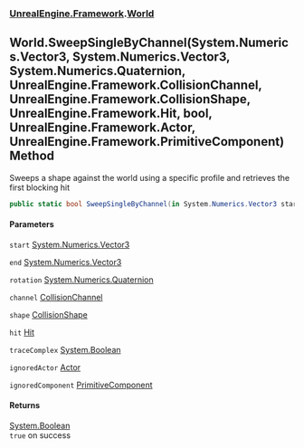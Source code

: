 ### [UnrealEngine.Framework](./UnrealEngine-Framework.md 'UnrealEngine.Framework').[World](./World.md 'UnrealEngine.Framework.World')
## World.SweepSingleByChannel(System.Numerics.Vector3, System.Numerics.Vector3, System.Numerics.Quaternion, UnrealEngine.Framework.CollisionChannel, UnrealEngine.Framework.CollisionShape, UnrealEngine.Framework.Hit, bool, UnrealEngine.Framework.Actor, UnrealEngine.Framework.PrimitiveComponent) Method
Sweeps a shape against the world using a specific profile and retrieves the first blocking hit  
```csharp
public static bool SweepSingleByChannel(in System.Numerics.Vector3 start, in System.Numerics.Vector3 end, in System.Numerics.Quaternion rotation, UnrealEngine.Framework.CollisionChannel channel, in UnrealEngine.Framework.CollisionShape shape, ref UnrealEngine.Framework.Hit hit, bool traceComplex=false, UnrealEngine.Framework.Actor ignoredActor=null, UnrealEngine.Framework.PrimitiveComponent ignoredComponent=null);
```
#### Parameters
<a name='UnrealEngine-Framework-World-SweepSingleByChannel(System-Numerics-Vector3_System-Numerics-Vector3_System-Numerics-Quaternion_UnrealEngine-Framework-CollisionChannel_UnrealEngine-Framework-CollisionShape_UnrealEngine-Framework-Hit_bool_UnrealEngine-Framework-Actor_UnrealEngine-Framework-PrimitiveComponent)-start'></a>
`start` [System.Numerics.Vector3](https://docs.microsoft.com/en-us/dotnet/api/System.Numerics.Vector3 'System.Numerics.Vector3')  
  
<a name='UnrealEngine-Framework-World-SweepSingleByChannel(System-Numerics-Vector3_System-Numerics-Vector3_System-Numerics-Quaternion_UnrealEngine-Framework-CollisionChannel_UnrealEngine-Framework-CollisionShape_UnrealEngine-Framework-Hit_bool_UnrealEngine-Framework-Actor_UnrealEngine-Framework-PrimitiveComponent)-end'></a>
`end` [System.Numerics.Vector3](https://docs.microsoft.com/en-us/dotnet/api/System.Numerics.Vector3 'System.Numerics.Vector3')  
  
<a name='UnrealEngine-Framework-World-SweepSingleByChannel(System-Numerics-Vector3_System-Numerics-Vector3_System-Numerics-Quaternion_UnrealEngine-Framework-CollisionChannel_UnrealEngine-Framework-CollisionShape_UnrealEngine-Framework-Hit_bool_UnrealEngine-Framework-Actor_UnrealEngine-Framework-PrimitiveComponent)-rotation'></a>
`rotation` [System.Numerics.Quaternion](https://docs.microsoft.com/en-us/dotnet/api/System.Numerics.Quaternion 'System.Numerics.Quaternion')  
  
<a name='UnrealEngine-Framework-World-SweepSingleByChannel(System-Numerics-Vector3_System-Numerics-Vector3_System-Numerics-Quaternion_UnrealEngine-Framework-CollisionChannel_UnrealEngine-Framework-CollisionShape_UnrealEngine-Framework-Hit_bool_UnrealEngine-Framework-Actor_UnrealEngine-Framework-PrimitiveComponent)-channel'></a>
`channel` [CollisionChannel](./CollisionChannel.md 'UnrealEngine.Framework.CollisionChannel')  
  
<a name='UnrealEngine-Framework-World-SweepSingleByChannel(System-Numerics-Vector3_System-Numerics-Vector3_System-Numerics-Quaternion_UnrealEngine-Framework-CollisionChannel_UnrealEngine-Framework-CollisionShape_UnrealEngine-Framework-Hit_bool_UnrealEngine-Framework-Actor_UnrealEngine-Framework-PrimitiveComponent)-shape'></a>
`shape` [CollisionShape](./CollisionShape.md 'UnrealEngine.Framework.CollisionShape')  
  
<a name='UnrealEngine-Framework-World-SweepSingleByChannel(System-Numerics-Vector3_System-Numerics-Vector3_System-Numerics-Quaternion_UnrealEngine-Framework-CollisionChannel_UnrealEngine-Framework-CollisionShape_UnrealEngine-Framework-Hit_bool_UnrealEngine-Framework-Actor_UnrealEngine-Framework-PrimitiveComponent)-hit'></a>
`hit` [Hit](./Hit.md 'UnrealEngine.Framework.Hit')  
  
<a name='UnrealEngine-Framework-World-SweepSingleByChannel(System-Numerics-Vector3_System-Numerics-Vector3_System-Numerics-Quaternion_UnrealEngine-Framework-CollisionChannel_UnrealEngine-Framework-CollisionShape_UnrealEngine-Framework-Hit_bool_UnrealEngine-Framework-Actor_UnrealEngine-Framework-PrimitiveComponent)-traceComplex'></a>
`traceComplex` [System.Boolean](https://docs.microsoft.com/en-us/dotnet/api/System.Boolean 'System.Boolean')  
  
<a name='UnrealEngine-Framework-World-SweepSingleByChannel(System-Numerics-Vector3_System-Numerics-Vector3_System-Numerics-Quaternion_UnrealEngine-Framework-CollisionChannel_UnrealEngine-Framework-CollisionShape_UnrealEngine-Framework-Hit_bool_UnrealEngine-Framework-Actor_UnrealEngine-Framework-PrimitiveComponent)-ignoredActor'></a>
`ignoredActor` [Actor](./Actor.md 'UnrealEngine.Framework.Actor')  
  
<a name='UnrealEngine-Framework-World-SweepSingleByChannel(System-Numerics-Vector3_System-Numerics-Vector3_System-Numerics-Quaternion_UnrealEngine-Framework-CollisionChannel_UnrealEngine-Framework-CollisionShape_UnrealEngine-Framework-Hit_bool_UnrealEngine-Framework-Actor_UnrealEngine-Framework-PrimitiveComponent)-ignoredComponent'></a>
`ignoredComponent` [PrimitiveComponent](./PrimitiveComponent.md 'UnrealEngine.Framework.PrimitiveComponent')  
  
#### Returns
[System.Boolean](https://docs.microsoft.com/en-us/dotnet/api/System.Boolean 'System.Boolean')  
`true` on success  
